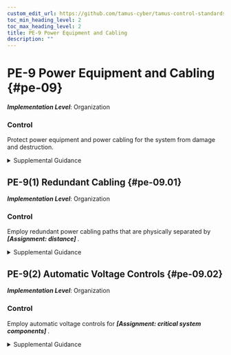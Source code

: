 ```yaml
---
custom_edit_url: https://github.com/tamus-cyber/tamus-control-standards/tree/main/content/tamus.edu/TAMUS_profile.yaml
toc_min_heading_level: 2
toc_max_heading_level: 2
title: PE-9 Power Equipment and Cabling
description: ""
---
```


# PE-9 Power Equipment and Cabling {#pe-09}

_**Implementation Level**_: Organization

### Control

Protect power equipment and power cabling for the system from damage and destruction.


<details><summary>Supplemental Guidance</summary>Organizations determine the types of protection necessary for the power equipment and cabling employed at different locations that are both internal and external to organizational facilities and environments of operation. Types of power equipment and cabling include internal cabling and uninterruptable power sources in offices or data centers, generators and power cabling outside of buildings, and power sources for self-contained components such as satellites, vehicles, and other deployable systems.</details>


## PE-9(1) Redundant Cabling {#pe-09.01}

_**Implementation Level**_: Organization

### Control

Employ redundant power cabling paths that are physically separated by <strong title="pe-09.01_odp"> <em>[Assignment: distance]</em> </strong>.


<details><summary>Supplemental Guidance</summary>Physically separate and redundant power cables ensure that power continues to flow in the event that one of the cables is cut or otherwise damaged.</details>


## PE-9(2) Automatic Voltage Controls {#pe-09.02}

_**Implementation Level**_: Organization

### Control

Employ automatic voltage controls for <strong title="pe-09.02_odp"> <em>[Assignment: critical system components]</em> </strong>.


<details><summary>Supplemental Guidance</summary>Automatic voltage controls can monitor and control voltage. Such controls include voltage regulators, voltage conditioners, and voltage stabilizers.</details>
